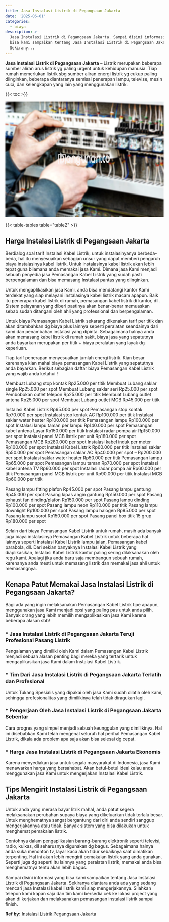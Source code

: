 ```yaml
---
title: Jasa Instalasi Listrik di Pegangsaan Jakarta
date: '2025-06-01'
categories:
  - biaya
description: >-
  Jasa Instalasi Listrik di Pegangsaan Jakarta. Sampai disini informasi yang
  bisa kami sampaikan tentang Jasa Instalasi Listrik di Pegangsaan Jakarta.
  Sekirany...
---
```


**Jasa Instalasi Listrik di Pegangsaan Jakarta** – Listrik merupakan beberapa sumber aliran arus listrik yg paling urgent untuk kehidupan manusia. Tiap rumah memerlukan listrik sbg sumber aliran energi listrik yg cukup paling diinginkan, beberapa diantaranya semisal penerapan lampu, televise, mesin cuci, dan kelengkapan yang lain yang menggunakan listrik.

{{< toc >}}

![Jasa Instalasi Listrik di Pegangsaan Jakarta](/images/instalasi-listrik-murah35.png)

{{< table-tables table="table2" >}}

## Harga Instalasi Listrik di Pegangsaan Jakarta

Berdialog soal tarif Instalasi Kabel Listrik, untuk instalasinyanya berbeda-beda, hal itu menyesuaikan sebagian unsur yang dapat memberi pengaruh biaya instalasinya kabel listrik. Untuk instalasinya kabel listrik akan lebih tepat guna bilamana anda memakai jasa Kami. Dimana jasa Kami menjadi sebuah penyedia jasa Pemasangan Kabel Listrik yang sudah pasti berpengalaman dan bisa memasang Instalasi pantas yang diinginkan.

Untuk mengaplikasikan jasa Kami, anda bisa mendatangi kantor Kami terdekat yang siap melayani instalasinya kabel listrik macam apapun. Baik itu penerapan kabel listrik di rumah, pemasangan kabel listrik di kantor, dll. Sistem pelayanan yang diberi pastinya akan benar-benar memuaskan sebab sudah ditangani oleh ahli yang professional dan berpengalaman.

Untuk biaya Pemasangan Kabel Listrik sekarang dikenakan tarif per titik dan akan ditambahkan dg biaya plus lainnya seperti peralatan seandainya dari kami dan penambahan instalasi yang dipinta. Sebagaimana halnya anda akan memasang kabel listrik di rumah sakit, biaya jasa yang sepatutnya anda bayarkan merupakan per titik + biaya peralatan yang layak dg keperluan.

Tiap tarif penerapan menyesuaikan jumlah energi listrik. Kian besar karenanya kian mahal biaya pemasangan Kabel Listrik yang sepatutnya anda bayarkan. Berikut sebagian daftar biaya Pemasangan Kabel Listrik yang wajib anda ketahui !

Membuat Lubang stop kontak Rp25.000 per titik Membuat Lubang saklar single Rp25.000 per spot Membuat Lubang saklar seri Rp25.000 per spot Pembobokan outlet telepon Rp25.000 per titik Membuat Lubang outlet antena Rp25.000 per spot Membuat Lubang outlet MCB Rp45.000 per titik

Instalasi Kabel Listrik Rp65.000 per spot Pemasangan stop kontak Rp70.000 per spot Instalasi stop kontak AC Rp100.000 per titik Instalasi saklar water heater Rp100.000 per titik Pemasangan lampu Rp100.000 per spot Instalasi lampu taman per lampu Rp140.000 per spot Pemasangan kabel antena Layar Rp150.000 per titik Instalasi radar pompa air Rp150.000 per spot Instalasi panel MCB listrik per unit Rp180.000 per spot Pemasangan MCB Rp280.000 per spot Instalasi kabel induk per meter Rp100.000 per spot Instalasi Kabel Listrik Rp60.000 per titik Instalasi saklar Rp50.000 per spot Pemasangan saklar AC Rp40.000 per spot – Rp200.000 per spot Instalasi saklar water heater Rp50.000 per titik Pemasangan lampu Rp65.000 per spot Pemasangan lampu taman Rp70.000 per spot Instalasi kabel antena TV Rp60.000 per spot Instalasi radar pompa air Rp60.000 per titik Pemasangan panel MCB listrik per unit Rp90.000 per titik Instalasi MCB Rp60.000 per titik

Pasang lampu fitting plafon Rp45.000 per spot Pasang lampu gantung Rp45.000 per spot Pasang kipas angin gantung Rp150.000 per spot Pasang exhaust fan dinding/plafon Rp150.000 per spot Pasang lampu dinding Rp100.000 per spot Pasang lampu neon Rp110.000 per titik Pasang lampu downlight Rp100.000 per spot Pasang lampu halogen Rp95.000 per spot Pasang lampu sorot Rp150.000 per spot Pasang panel box titik 15 grup Rp180.000 per spot

Selain dari biaya Pemasangan Kabel Listrik untuk rumah, masih ada banyak juga biaya instalasinya Pemasangan Kabel Listrik untuk beberapa hal lainnya seperti Instalasi Kabel Listrik lampu jalan, Pemasangan kabel parabola, dll. Dari sekian banyaknya Instalasi Kabel Listrik yang diaplikasikan, Instalasi Kabel Listrik kantor paling sering dilaksanakan oleh regu kami. Apalagi jika anda baru saja membangun sebuah rumah, karenanya anda mesti untuk memasang listrik dan memakai jasa ahli untuk memasangnya.

## Kenapa Patut Memakai Jasa Instalasi Listrik di Pegangsaan Jakarta?

Bagi ada yang ingin melaksanakan Pemasangan Kabel Listrik tipe apapun, menggunakan jasa Kami menjadi opsi yang paling pas untuk anda pilih. Banyak orang yang lebih memilih mengaplikasikan jasa Kami karena beberapa alasan sbb!

### \* Jasa Instalasi Listrik di Pegangsaan Jakarta Teruji Profesional Pasang Listrik

Pengalaman yang dimiliki oleh Kami dalam Pemasangan Kabel Listrik menjadi sebuah alasan penting bagi mereka yang tertarik untuk mengaplikasikan jasa Kami dalam Instalasi Kabel Listrik.

### \* Tim Dari Jasa Instalasi Listrik di Pegangsaan Jakarta Terlatih dan Profesional

Untuk Tukang Spesialis yang dipakai oleh jasa Kami sudah dilatih oleh kami, sehingga profesionalitas yang dimilikinya telah tidak diragukan lagi.

### \* Pengerjaan Oleh Jasa Instalasi Listrik di Pegangsaan Jakarta Sebentar

Cara progres yang simpel menjadi sebuah keunggulan yang dimilikinya. Hal ini disebabkan Kami telah mengenal seluruh hal perihal Pemasangan Kabel Listrik, dikala ada problem apa saja akan bisa selesai dg cepat.

### \* Harga Jasa Instalasi Listrik di Pegangsaan Jakarta Ekonomis

Karena menyediakan jasa untuk segala masyarakat di Indonesia, jasa Kami menawarkan harga yang bersahabat. Akan betul-betul ideal kalau anda menggunakan jasa Kami untuk mengerjakan Instalasi Kabel Listrik.

## Tips Mengirit Instalasi Listrik di Pegangsaan Jakarta


Untuk anda yang merasa bayar litrik mahal, anda patut segera melaksanakan perubahan supaya biaya yang dikeluarkan tidak terlalu besar. Untuk menghematnya sangat bergantung dari diri anda sendiri sanggup mengerjakannya atau tidak. Banyak sistem yang bisa dilakukan untuk menghemat pemakaian listrik.

Contohnya dalam pengaplikasian barang-barang elektronik seperti televisi, radio, kulkas, dll seharusnya digunakan dg bagus. Sebagaimana halnya anda suka menonton tv, layar kaca akan tidur sebaiknya saat dimatikan terpenting. Hal ini akan lebih mengirit pemakaian listrik yang anda gunakan. Seperti juga dg seperti itu lainnya yang peralatan listrik, memakai anda bisa menghematnya tentu akan lebih bagus.

Sampai disini informasi yang bisa kami sampaikan tentang Jasa Instalasi Listrik di Pegangsaan Jakarta. Sekiranya diantara anda ada yang sedang mencari jasa Instalasi kabel listrik kami siap mengerjakannya. Silahkan telepon kami kapan saja dan tim kami bersedia cek ke lokasi project yang akan di kerjakan dan melaksanakan pemasangan instalasi listrik sampai finish.

**Ref by:** [Instalasi Listrik Pegangsaan Jakarta](https://id.wikipedia.org/wiki/Instalasi)
